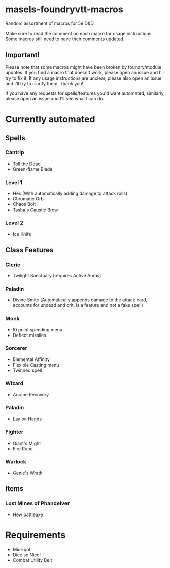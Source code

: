 # masels-foundryvtt-macros
Random assortment of macros for 5e D&D.

Make sure to read the comment on each macro for usage instructions. Some macros still need to have their comments updated.

## Important!
Please note that some macros might have been broken by foundry/module updates. If you find a macro that doesn't work, please open an issue and I'll try to fix it. If any usage instructions are unclear, please also open an issue and I'll try to clarify them. Thank you!

If you have any requests for spells/features you'd want automated, similarly, please open an issue and I'll see what I can do.

# Currently automated

## Spells
### Cantrip
- Toll the  Dead
- Green-flame Blade
### Level 1
- Hex (With automatically adding damage to attack rolls)
- Chromatic Orb
- Chaos Bolt
- Tasha's Caustic Brew

### Level 2
- Ice Knife

## Class Features
### Cleric
- Twilight Sanctuary (requires Active Auras)
### Paladin
- Divine Smite (Automatically appends damage to the attack card, accounts for undead and crit, is a feature and not a fake spell)
### Monk
- Ki point spending menu
- Deflect missiles

### Sorcerer
- Elemental Affinity
- Flexible Casting menu
- Twinned spell
### Wizard
- Arcane Recovery

### Paladin
- Lay on Hands

### Fighter
- Giant's Might
- Fire Rune
### Warlock
- Genie's Wrath
## Items
### Lost Mines of Phandelver
- Hew battleaxe
# Requirements
- Midi-qol
- Dice so Nice!
- Combat Utility Belt
